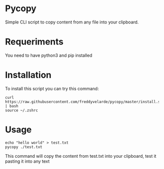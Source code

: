 # Pycopy

Simple CLI script to copy content from any file into your clipboard.

# Requeriments

You need to have python3 and pip installed

# Installation

To install this script you can try this command:

```shell
curl https://raw.githubusercontent.com/freddyvelarde/pycopy/master/install.sh | bash
source ~/.zshrc
```

# Usage

```shell
echo "hello world" > test.txt
pycopy ./test.txt
```

This command will copy the content from test.txt into your clipboard, test it
pasting it into any text
